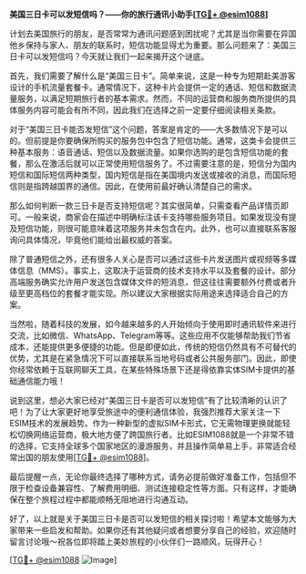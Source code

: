 **美国三日卡可以发短信吗？——你的旅行通讯小助手[[TG💪+ @esim1088](https://t.me/s/esim1088)]**

计划去美国旅行的朋友，是否常常为通讯问题感到困扰呢？尤其是当你需要在异国他乡保持与家人、朋友的联系时，短信功能显得尤为重要。那么问题来了：美国三日卡可以发短信吗？今天就让我们一起来揭开这个谜底。

首先，我们需要了解什么是“美国三日卡”。简单来说，这是一种专为短期赴美游客设计的手机流量套餐卡。通常情况下，这种卡片会提供一定的通话、短信和数据流量服务，以满足短期旅行者的基本需求。然而，不同的运营商和服务商所提供的具体服务内容可能会有所不同，因此我们在选择之前一定要仔细阅读相关条款。

对于“美国三日卡能否发短信”这个问题，答案是肯定的——大多数情况下是可以的。但前提是你要确保所购买的服务包中包含了短信功能。通常，这类卡会提供三种基本服务：语音通话、短信以及数据流量。如果你选购的是包含短信功能的套餐，那么在激活后就可以正常使用短信服务了。不过需要注意的是，短信分为国内短信和国际短信两种类型，国内短信是指在美国境内发送或接收的消息，而国际短信则是指跨越国界的通信。因此，在使用前最好确认清楚自己的需求。

那么如何判断一款三日卡是否支持短信呢？其实很简单，只需查看产品详情页即可。一般来说，商家会在描述中明确标注该卡支持哪些服务项目。如果发现没有提及短信功能，则很可能意味着这项服务并未包含在内。此外，也可以直接联系客服询问具体情况，毕竟他们能给出最权威的答案。

除了普通短信之外，还有很多人关心是否可以通过这些卡片发送图片或视频等多媒体信息（MMS）。事实上，这取决于运营商的技术支持水平以及套餐的设计。部分高端服务确实允许用户发送包含媒体文件的短消息，但这往往需要额外付费或者升级至更高档位的套餐才能实现。所以建议大家根据实际用途来选择适合自己的方案。

当然啦，随着科技的发展，如今越来越多的人开始倾向于使用即时通讯软件来进行交流，比如微信、WhatsApp、Telegram等等。这些应用不仅能够帮助我们节省成本，还能提供更多便捷的功能。但是即便如此，传统的短信仍然具有不可替代的优势，尤其是在紧急情况下可以直接联系当地号码或者公共服务部门。因此，即使你经常依赖于互联网聊天工具，在某些特殊场景下还是得依靠实体SIM卡提供的基础通信能力哦！

说到这里，想必大家已经对“美国三日卡是否可以发短信”有了比较清晰的认识了吧！为了让大家更好地享受旅途中的便利通信体验，我强烈推荐大家关注一下ESIM技术的发展趋势。作为一种新型的虚拟SIM卡形式，它无需物理更换就能轻松切换网络运营商，极大地方便了跨国旅行者。比如ESIM1088就是一个非常不错的选择，它支持全球多个国家地区的漫游服务，并且操作简单易上手，非常适合经常出国的朋友使用[[TG💪+ @esim1088](https://t.me/s/esim1088)]。

最后提醒一点，无论你最终选择了哪种方式，请务必提前做好准备工作，包括但不限于检查设备兼容性、了解费用明细、测试连接稳定性等方面。只有这样，才能确保在整个旅程过程中都能顺畅无阻地进行沟通互动。

好了，以上就是关于美国三日卡是否可以发短信的相关探讨啦！希望本文能够为大家带来一些启发和帮助。如果你还有其他疑问或者想要分享自己的经验，欢迎随时留言讨论哦～祝各位即将踏上美妙旅程的小伙伴们一路顺风，玩得开心！

[[TG💪+ @esim1088](https://t.me/s/esim1088) ![Image](https://i.postimg.cc/4NQfJmqS/Snipaste-2025-05-13-00-14-12.png)]